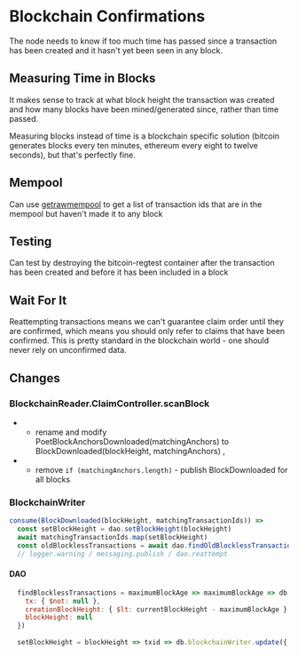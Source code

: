 # Blockchain Confirmations

The node needs to know if too much time has passed since a transaction has been created and it hasn't yet been seen in any block.

## Measuring Time in Blocks

It makes sense to track at what block height the transaction was created and how many blocks have been mined/generated since, rather than time passed.

Measuring blocks instead of time is a blockchain specific solution (bitcoin generates blocks every ten minutes, ethereum every eight to twelve seconds), but that's perfectly fine.

## Mempool

Can use [getrawmempool](https://bitcoin.org/en/developer-reference#getrawmempool) to get a list of transaction ids that are in the mempool but haven't made it to any block

## Testing

Can test by destroying the bitcoin-regtest container after the transaction has been created and before it has been included in a block

## Wait For It

Reattempting transactions means we can't guarantee claim order until they are confirmed, which means you should only refer to claims that have been confirmed. This is pretty standard in the blockchain world - one should never rely on unconfirmed data.

## Changes

### BlockchainReader.ClaimController.scanBlock
- - rename and modify PoetBlockAnchorsDownloaded(matchingAnchors) to BlockDownloaded(blockHeight, matchingAnchors) ,
- - remove `if (matchingAnchors.length)` - publish BlockDownloaded for all blocks

### BlockchainWriter

```js
consume(BlockDownloaded(blockHeight, matchingTransactionIds)) => 
  const setBlockHeight = dao.setBlockHeight(blockHeight) 
  await matchingTransactionIds.map(setBlockHeight)
  const oldBlocklessTransactions = await dao.findOldBlocklessTransactions({ currentBlockHeight: blockMined.blockHeight, maximumBlockAge })
  // logger.warning / messaging.publish / dao.reattempt
```

#### DAO

```js
  findBlocklessTransactions = maximumBlockAge => maximumBlockAge => db.blockchainWriter.find({ 
    tx: { $not: null }, 
    creationBlockHeight: { $lt: currentBlockHeight - maximumBlockAge }, 
    blockHeight: null 
  })
  
  setBlockHeight = blockHeight => txid => db.blockchainWriter.update({ txid }, { $set: { blockHeight } })
```
